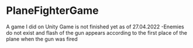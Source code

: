 # PlaneFighterGame
A game I did on Unity
Game is not finished yet as of 27.04.2022
-Enemies do not exist and flash of the gun appears according to the first place of the plane when the gun was fired